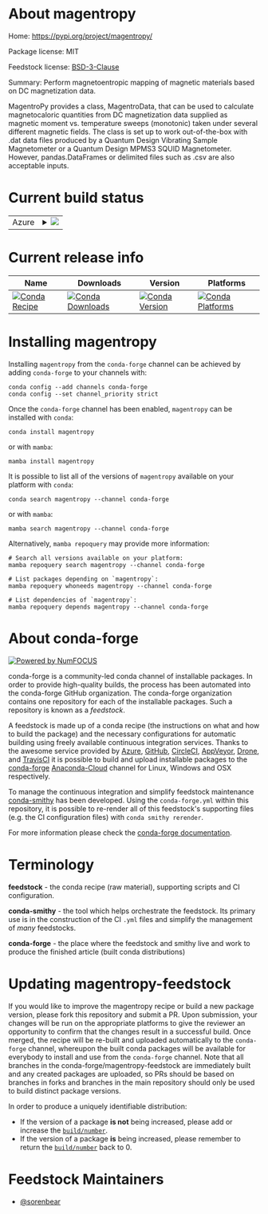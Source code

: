 About magentropy
================

Home: https://pypi.org/project/magentropy/

Package license: MIT

Feedstock license: [BSD-3-Clause](https://github.com/conda-forge/magentropy-feedstock/blob/main/LICENSE.txt)

Summary: Perform magnetoentropic mapping of magnetic materials based on DC magnetization data.

MagentroPy provides a class, MagentroData, that can be used to calculate magnetocaloric
quantities from DC magnetization data supplied as magnetic moment vs. temperature sweeps
(monotonic) taken under several different magnetic fields. The class is set up to work
out-of-the-box with .dat data files produced by a Quantum Design Vibrating Sample
Magnetometer or a Quantum Design MPMS3 SQUID Magnetometer. However, pandas.DataFrames or
delimited files such as .csv are also acceptable inputs.


Current build status
====================


<table>
    
  <tr>
    <td>Azure</td>
    <td>
      <details>
        <summary>
          <a href="https://dev.azure.com/conda-forge/feedstock-builds/_build/latest?definitionId=16878&branchName=main">
            <img src="https://dev.azure.com/conda-forge/feedstock-builds/_apis/build/status/magentropy-feedstock?branchName=main">
          </a>
        </summary>
        <table>
          <thead><tr><th>Variant</th><th>Status</th></tr></thead>
          <tbody><tr>
              <td>linux_64_python3.10.____cpython</td>
              <td>
                <a href="https://dev.azure.com/conda-forge/feedstock-builds/_build/latest?definitionId=16878&branchName=main">
                  <img src="https://dev.azure.com/conda-forge/feedstock-builds/_apis/build/status/magentropy-feedstock?branchName=main&jobName=linux&configuration=linux_64_python3.10.____cpython" alt="variant">
                </a>
              </td>
            </tr><tr>
              <td>linux_64_python3.9.____cpython</td>
              <td>
                <a href="https://dev.azure.com/conda-forge/feedstock-builds/_build/latest?definitionId=16878&branchName=main">
                  <img src="https://dev.azure.com/conda-forge/feedstock-builds/_apis/build/status/magentropy-feedstock?branchName=main&jobName=linux&configuration=linux_64_python3.9.____cpython" alt="variant">
                </a>
              </td>
            </tr><tr>
              <td>osx_64_python3.10.____cpython</td>
              <td>
                <a href="https://dev.azure.com/conda-forge/feedstock-builds/_build/latest?definitionId=16878&branchName=main">
                  <img src="https://dev.azure.com/conda-forge/feedstock-builds/_apis/build/status/magentropy-feedstock?branchName=main&jobName=osx&configuration=osx_64_python3.10.____cpython" alt="variant">
                </a>
              </td>
            </tr><tr>
              <td>osx_64_python3.9.____cpython</td>
              <td>
                <a href="https://dev.azure.com/conda-forge/feedstock-builds/_build/latest?definitionId=16878&branchName=main">
                  <img src="https://dev.azure.com/conda-forge/feedstock-builds/_apis/build/status/magentropy-feedstock?branchName=main&jobName=osx&configuration=osx_64_python3.9.____cpython" alt="variant">
                </a>
              </td>
            </tr><tr>
              <td>win_64_python3.10.____cpython</td>
              <td>
                <a href="https://dev.azure.com/conda-forge/feedstock-builds/_build/latest?definitionId=16878&branchName=main">
                  <img src="https://dev.azure.com/conda-forge/feedstock-builds/_apis/build/status/magentropy-feedstock?branchName=main&jobName=win&configuration=win_64_python3.10.____cpython" alt="variant">
                </a>
              </td>
            </tr><tr>
              <td>win_64_python3.9.____cpython</td>
              <td>
                <a href="https://dev.azure.com/conda-forge/feedstock-builds/_build/latest?definitionId=16878&branchName=main">
                  <img src="https://dev.azure.com/conda-forge/feedstock-builds/_apis/build/status/magentropy-feedstock?branchName=main&jobName=win&configuration=win_64_python3.9.____cpython" alt="variant">
                </a>
              </td>
            </tr>
          </tbody>
        </table>
      </details>
    </td>
  </tr>
</table>

Current release info
====================

| Name | Downloads | Version | Platforms |
| --- | --- | --- | --- |
| [![Conda Recipe](https://img.shields.io/badge/recipe-magentropy-green.svg)](https://anaconda.org/conda-forge/magentropy) | [![Conda Downloads](https://img.shields.io/conda/dn/conda-forge/magentropy.svg)](https://anaconda.org/conda-forge/magentropy) | [![Conda Version](https://img.shields.io/conda/vn/conda-forge/magentropy.svg)](https://anaconda.org/conda-forge/magentropy) | [![Conda Platforms](https://img.shields.io/conda/pn/conda-forge/magentropy.svg)](https://anaconda.org/conda-forge/magentropy) |

Installing magentropy
=====================

Installing `magentropy` from the `conda-forge` channel can be achieved by adding `conda-forge` to your channels with:

```
conda config --add channels conda-forge
conda config --set channel_priority strict
```

Once the `conda-forge` channel has been enabled, `magentropy` can be installed with `conda`:

```
conda install magentropy
```

or with `mamba`:

```
mamba install magentropy
```

It is possible to list all of the versions of `magentropy` available on your platform with `conda`:

```
conda search magentropy --channel conda-forge
```

or with `mamba`:

```
mamba search magentropy --channel conda-forge
```

Alternatively, `mamba repoquery` may provide more information:

```
# Search all versions available on your platform:
mamba repoquery search magentropy --channel conda-forge

# List packages depending on `magentropy`:
mamba repoquery whoneeds magentropy --channel conda-forge

# List dependencies of `magentropy`:
mamba repoquery depends magentropy --channel conda-forge
```


About conda-forge
=================

[![Powered by
NumFOCUS](https://img.shields.io/badge/powered%20by-NumFOCUS-orange.svg?style=flat&colorA=E1523D&colorB=007D8A)](https://numfocus.org)

conda-forge is a community-led conda channel of installable packages.
In order to provide high-quality builds, the process has been automated into the
conda-forge GitHub organization. The conda-forge organization contains one repository
for each of the installable packages. Such a repository is known as a *feedstock*.

A feedstock is made up of a conda recipe (the instructions on what and how to build
the package) and the necessary configurations for automatic building using freely
available continuous integration services. Thanks to the awesome service provided by
[Azure](https://azure.microsoft.com/en-us/services/devops/), [GitHub](https://github.com/),
[CircleCI](https://circleci.com/), [AppVeyor](https://www.appveyor.com/),
[Drone](https://cloud.drone.io/welcome), and [TravisCI](https://travis-ci.com/)
it is possible to build and upload installable packages to the
[conda-forge](https://anaconda.org/conda-forge) [Anaconda-Cloud](https://anaconda.org/)
channel for Linux, Windows and OSX respectively.

To manage the continuous integration and simplify feedstock maintenance
[conda-smithy](https://github.com/conda-forge/conda-smithy) has been developed.
Using the ``conda-forge.yml`` within this repository, it is possible to re-render all of
this feedstock's supporting files (e.g. the CI configuration files) with ``conda smithy rerender``.

For more information please check the [conda-forge documentation](https://conda-forge.org/docs/).

Terminology
===========

**feedstock** - the conda recipe (raw material), supporting scripts and CI configuration.

**conda-smithy** - the tool which helps orchestrate the feedstock.
                   Its primary use is in the construction of the CI ``.yml`` files
                   and simplify the management of *many* feedstocks.

**conda-forge** - the place where the feedstock and smithy live and work to
                  produce the finished article (built conda distributions)


Updating magentropy-feedstock
=============================

If you would like to improve the magentropy recipe or build a new
package version, please fork this repository and submit a PR. Upon submission,
your changes will be run on the appropriate platforms to give the reviewer an
opportunity to confirm that the changes result in a successful build. Once
merged, the recipe will be re-built and uploaded automatically to the
`conda-forge` channel, whereupon the built conda packages will be available for
everybody to install and use from the `conda-forge` channel.
Note that all branches in the conda-forge/magentropy-feedstock are
immediately built and any created packages are uploaded, so PRs should be based
on branches in forks and branches in the main repository should only be used to
build distinct package versions.

In order to produce a uniquely identifiable distribution:
 * If the version of a package **is not** being increased, please add or increase
   the [``build/number``](https://docs.conda.io/projects/conda-build/en/latest/resources/define-metadata.html#build-number-and-string).
 * If the version of a package **is** being increased, please remember to return
   the [``build/number``](https://docs.conda.io/projects/conda-build/en/latest/resources/define-metadata.html#build-number-and-string)
   back to 0.

Feedstock Maintainers
=====================

* [@sorenbear](https://github.com/sorenbear/)

